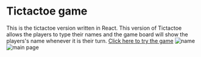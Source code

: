 # Tictactoe game
This is the tictactoe version written in React. This version of Tictactoe allows the players to type their names and the game board will show the players's name whenever it is their turn.
[Click here to try the game](https://mnsd05.github.io/Tictactoe-inreact/)
![name](https://user-images.githubusercontent.com/99007109/218506834-c02410de-3f24-42e2-a6b3-bcd2451c1bde.png)
![main page](https://user-images.githubusercontent.com/99007109/218506853-4525e0a5-604f-4399-8142-166c1ef20c67.png)
